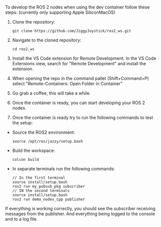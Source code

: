 To develop the ROS 2 nodes when using the dev container follow these steps:
(currently only supporting Apple SiliconMacOS)

1. Clone the repository:
   ```
   git clone https://github.com/JiggyJoystick/ros2_ws.git
   ```
2. Navigate to the cloned repository:
   ```
   cd ros2_ws
   ```
3. Install the VS Code extension for Remote Development. In the VS Code Extensions view, search for "Remote Development" and install the extension.

4. When opening the repo in the command pallet (Shift+Command+P) select "Remote-Containers: Open Folder in Container"

5. Go grab a coffee, this will take a while.

6. Once the container is ready, you can start developing your ROS 2 nodes.

7. Once the container is ready try to run the following commands to test the setup:

  - Source the ROS2 environment:
    ```
    source /opt/ros/jazzy/setup.bash
    ```
  - Build the workspace:
    ```
    colcon build
    ```
  - In separate terminals run the following commands:
    ```
    // In the first terminal
    source install/setup.bash
    ros2 run my_pubsub_pkg subscriber
    // IN the second terminals
    source install/setup.bash
    ros2 run demo_nodes_cpp publisher
    ```

If everything is working correctly, you should see the subscriber receiving messages from the publisher. And everything being logged to the console and to a log file.
